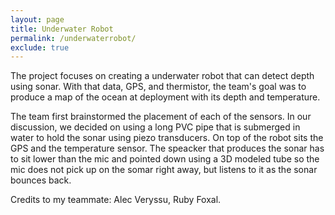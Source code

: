 ```yaml
---
layout: page
title: Underwater Robot
permalink: /underwaterrobot/
exclude: true
---
```


The project focuses on creating a underwater robot that can detect depth using sonar. With that data, GPS, and thermistor, the team's goal was to produce a map of the ocean at deployment with its depth and temperature. 

The team first brainstormed the placement of each of the sensors. In our discussion, we decided on using a long PVC pipe that is submerged in water to hold the sonar using piezo transducers. On top of the robot sits the GPS and the temperature sensor. The speacker that produces the sonar has to sit lower than the mic and pointed down using a 3D modeled tube so the mic does not pick up on the somar right away, but listens to it as the sonar bounces back. 

Credits to my teammate: Alec Veryssu, Ruby Foxal.
